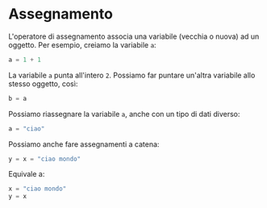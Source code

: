 # Assegnamento

L'operatore di assegnamento associa una variabile (vecchia o nuova) ad un oggetto. Per esempio, creiamo la variabile `a`:

```python
a = 1 + 1 
```
La variabile `a` punta all'intero `2`. Possiamo far puntare un'altra variabile allo stesso oggetto, così:

```python
b = a
```

Possiamo riassegnare la variabile `a`, anche con un tipo di dati diverso:

```python
a = "ciao"
```

Possiamo anche fare assegnamenti a catena:

```python
y = x = "ciao mondo"
```

Equivale a:

```python
x = "ciao mondo"
y = x
```